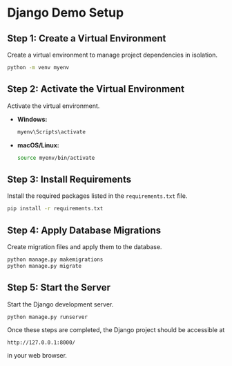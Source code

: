 # Django Demo Setup

## Step 1: Create a Virtual Environment

Create a virtual environment to manage project dependencies in isolation.

```bash
python -m venv myenv
```

## Step 2: Activate the Virtual Environment

Activate the virtual environment.

- **Windows:**

  ```bash
  myenv\Scripts\activate
  ```

- **macOS/Linux:**

  ```bash
  source myenv/bin/activate
  ```

## Step 3: Install Requirements

Install the required packages listed in the `requirements.txt` file.

```bash
pip install -r requirements.txt
```

## Step 4: Apply Database Migrations

Create migration files and apply them to the database.

```bash
python manage.py makemigrations
python manage.py migrate
```

## Step 5: Start the Server

Start the Django development server.

```bash
python manage.py runserver
```

Once these steps are completed, the Django project should be accessible at

`http://127.0.0.1:8000/`

in your web browser.
